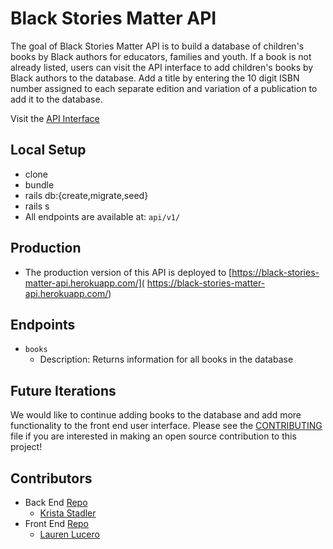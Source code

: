 # Black Stories Matter API
The goal of Black Stories Matter API is to build a database of children's books by Black authors for educators, families and youth.
If a book is not already listed, users can visit the API interface to add children's books by Black authors to the database.
Add a title by entering the 10 digit ISBN number assigned to each separate edition and variation of a publication to add it to the database.

Visit the [API Interface](https://black-stories-matter-api.herokuapp.com/)

## Local Setup

- clone
- bundle
- rails db:{create,migrate,seed}
- rails s
- All endpoints are available at: `api/v1/`

## Production

- The production version of this API is deployed to [https://black-stories-matter-api.herokuapp.com/]( https://black-stories-matter-api.herokuapp.com/)

## Endpoints
  - `books`
    - Description: Returns information for all books in the database  

## Future Iterations
We would like to continue adding books to the database and add more functionality to the front end user interface.
Please see the [CONTRIBUTING](CONTRIBUTING.md) file if you are interested in making an open source contribution to this project!

## Contributors
- Back End [Repo](https://github.com/Black-Stories-Matter/black_stories_matter_api)
  - [Krista Stadler](https://github.com/kristastadler)
- Front End [Repo](https://github.com/Black-Stories-Matter/black-stories-matter-fe)
  - [Lauren Lucero](https://github.com/laurenlucero)
